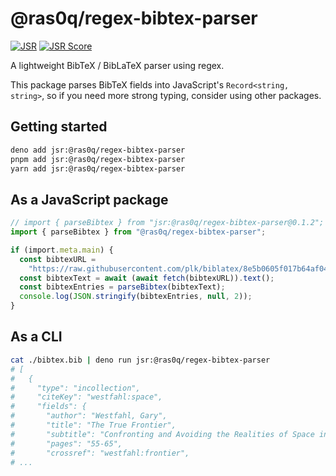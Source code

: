 # @ras0q/regex-bibtex-parser

[![JSR][jsr-badge]][jsr-link] [![JSR Score][jsr-score-badge]][jsr-link]

A lightweight BibTeX / BibLaTeX parser using regex.

This package parses BibTeX fields into JavaScript's `Record<string, string>`, so
if you need more strong typing, consider using other packages.

## Getting started

```bash
deno add jsr:@ras0q/regex-bibtex-parser
pnpm add jsr:@ras0q/regex-bibtex-parser
yarn add jsr:@ras0q/regex-bibtex-parser
```

## As a JavaScript package

```typescript
// import { parseBibtex } from "jsr:@ras0q/regex-bibtex-parser@0.1.2";
import { parseBibtex } from "@ras0q/regex-bibtex-parser";

if (import.meta.main) {
  const bibtexURL =
    "https://raw.githubusercontent.com/plk/biblatex/8e5b0605f017b64af04463447e10f02c933dee89/bibtex/bib/biblatex/biblatex-examples.bib";
  const bibtexText = await (await fetch(bibtexURL)).text();
  const bibtexEntries = parseBibtex(bibtexText);
  console.log(JSON.stringify(bibtexEntries, null, 2));
}
```

## As a CLI

```bash
cat ./bibtex.bib | deno run jsr:@ras0q/regex-bibtex-parser
# [
#   {
#     "type": "incollection",
#     "citeKey": "westfahl:space",
#     "fields": {
#       "author": "Westfahl, Gary",
#       "title": "The True Frontier",
#       "subtitle": "Confronting and Avoiding the Realities of Space in {American} Science Fiction Films",
#       "pages": "55-65",
#       "crossref": "westfahl:frontier",
# ...
```

[jsr-link]: https://jsr.io/@ras0q/regex-bibtex-parser
[jsr-badge]: https://jsr.io/badges/@ras0q/regex-bibtex-parser
[jsr-score-badge]: https://jsr.io/badges/@ras0q/regex-bibtex-parser/score
